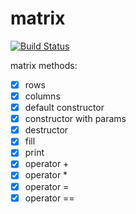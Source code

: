 # matrix

[![Build Status](https://travis-ci.org/malexkiy/matrix.svg?branch=master)](https://travis-ci.org/malexkiy/matrix)

matrix methods:
- [x] rows
- [x] columns
- [x] default constructor
- [x] constructor with params
- [x] destructor
- [x] fill
- [x] print
- [x] operator +
- [x] operator *
- [x] operator =
- [x] operator ==
